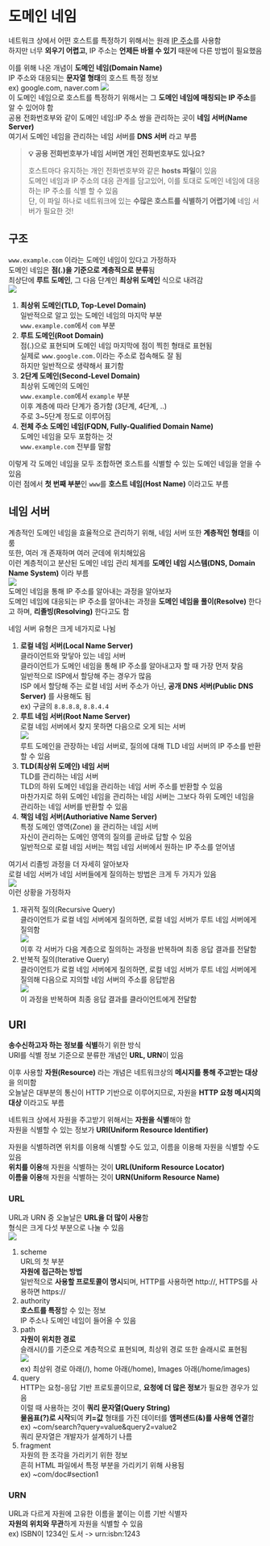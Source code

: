 # 도메인 네임
네트워크 상에서 어떤 호스트를 특정하기 위해서는 원래 [IP 주소](IP%20주소.md)를 사용함  
하지만 너무 **외우기 어렵고**, IP 주소는 **언제든 바뀔 수 있기** 때문에 다른 방법이 필요했음

이를 위해 나온 개념이 **도메인 네임(Domain Name)**  
IP 주소와 대응되는 **문자열 형태**의 호스트 특정 정보  
ex) google.com, naver.com
![](img/NameServer.png)  
이 도메인 네임으로 호스트를 특정하기 위해서는 그 **도메인 네임에 매칭되는 IP 주소**를 알 수 있어야 함  
공용 전화번호부와 같이 도메인 네임:IP 주소 쌍을 관리하는 곳이 **네임 서버(Name Server)**  
여기서 도메인 네임을 관리하는 네임 서버를 **DNS 서버** 라고 부름

> **💡 공용 전화번호부가 네임 서버면 개인 전화번호부도 있나요?**
>
> 호스트마다 유지하는 개인 전화번호부와 같은 **hosts 파일**이 있음  
> 도메인 네임과 IP 주소의 대응 관계를 담고있어, 이를 토대로 도메인 네임에 대응하는 IP 주소를 식별 할 수 있음  
> 단, 이 파일 하나로 네트워크에 있는 **수많은 호스트를 식별하기 어렵기에** 네임 서버가 필요한 것!

## 구조
`www.example.com` 이라는 도메인 네임이 있다고 가정하자  
도메인 네임은 **점(.)을 기준으로 계층적으로 분류**됨  
최상단에 **루트 도메인**, 그 다음 단계인 **최상위 도메인** 식으로 내려감  
![](img/Domain.png)

1. **최상위 도메인(TLD, Top-Level Domain)**  
   일반적으로 알고 있는 도메인 네임의 마지막 부분  
   `www.example.com`에서 `com` 부분
2. **루트 도메인(Root Domain)**  
   점(.)으로 표현되며 도메인 네임 마지막에 점이 찍힌 형태로 표현됨  
   실제로 `www.google.com.`이라는 주소로 접속해도 잘 됨  
   하지만 일반적으로 생략해서 표기함
3. **2단계 도메인(Second-Level Domain)**  
   최상위 도메인의 도메인  
   `www.example.com`에서 `example` 부분  
   이후 계층에 따라 단계가 증가함 (3단계, 4단계, ..)  
   주로 3~5단계 정도로 이루어짐
4. **전체 주소 도메인 네임(FQDN, Fully-Qualified Domain Name)**  
   도메인 네임을 모두 포함하는 것  
   `www.example.com` 전부를 말함

이렇게 각 도메인 네임을 모두 조합하면 호스트를 식별할 수 있는 도메인 네임을 얻을 수 있음  
이런 점에서 **첫 번째 부분**인 `www`를 **호스트 네임(Host Name)** 이라고도 부름

## 네임 서버
계층적인 도메인 네임을 효율적으로 관리하기 위해, 네임 서버 또한 **계층적인 형태**를 이룸  
또한, 여러 개 존재하며 여러 군데에 위치해있음  
이런 계층적이고 분산된 도메인 네임 관리 체계를 **도메인 네임 시스템(DNS, Domain Name System)** 이라 부름  
![](img/NameServer2.png)  
도메인 네임을 통해 IP 주소를 알아내는 과정을 알아보자  
도메인 네임에 대응되는 IP 주소를 알아내는 과정을 **도메인 네임을 풀이(Resolve)** 한다고 하며, **리졸빙(Resolving)** 한다고도 함

네임 서버 유형은 크게 네가지로 나뉨

1. **로컬 네임 서버(Local Name Server)**  
   클라이언트와 맞닿아 있는 네임 서버  
   클라이언트가 도메인 네임을 통해 IP 주소를 알아내고자 할 때 가장 먼저 찾음  
   일반적으로 ISP에서 할당해 주는 경우가 많음  
   ISP 에서 할당해 주는 로컬 네임 서버 주소가 아닌, **공개 DNS 서버(Public DNS Server)** 를 사용해도 됨  
   ex) 구글의 `8.8.8.8`, `8.8.4.4`
2. **루트 네임 서버(Root Name Server)**  
   로컬 네임 서버에서 찾지 못하면 다음으로 오게 되는 서버  
   ![](img/RootNameServer.png)  
   루트 도메인을 관장하는 네임 서버로, 질의에 대해 TLD 네임 서버의 IP 주소를 반환할 수 있음
3. **TLD(최상위 도메인) 네임 서버**  
   TLD를 관리하는 네임 서버  
   TLD의 하위 도메인 네임을 관리하는 네임 서버 주소를 반환할 수 있음  
   마찬가지로 하위 도메인 네임을 관리하는 네임 서버는 그보다 하위 도메인 네임을 관리하는 네임 서버를 반환할 수 있음
4. **책임 네임 서버(Authoriative Name Server)**  
   특정 도메인 영역(Zone) 을 관리하는 네임 서버  
   자신이 관리하는 도메인 영역의 질의를 곧바로 답할 수 있음  
   일반적으로 로컬 네임 서버는 책임 네임 서버에서 원하는 IP 주소를 얻어냄

여기서 리졸빙 과정을 더 자세히 알아보자  
로컬 네임 서버가 네임 서버들에게 질의하는 방법은 크게 두 가지가 있음  
![](img/Resolving.png)  
이런 상황을 가정하자

1. 재귀적 질의(Recursive Query)  
   클라이언트가 로컬 네임 서버에게 질의하면, 로컬 네임 서버가 루트 네임 서버에게 질의함  
   ![](img/RecursionQuery.png)  
   이후 각 서버가 다음 계층으로 질의하는 과정을 반복하며 최종 응답 결과를 전달함
2. 반복적 질의(Iterative Query)  
   클라이언트가 로컬 네임 서버에게 질의하면, 로컬 네임 서버가 루트 네임 서버에게 질의해 다음으로 지의할 네임 서버의 주소를 응답받음  
   ![](img/IterativeQuery.png)  
   이 과정을 반복하며 최종 응답 결과를 클라이언트에게 전달함

## URI
**송수신하고자 하는 정보를 식별**하기 위한 방식  
URI를 식별 정보 기준으로 분류한 개념인 **URL, URN**이 있음

이후 사용할 **자원(Resource)** 라는 개념은 네트워크상의 **메시지를 통해 주고받는 대상**을 의미함  
오늘날은 대부분의 통신이 HTTP 기반으로 이루어지므로, 자원을 **HTTP 요청 메시지의 대상** 이라고도 부름

네트워크 상에서 자원을 주고받기 위해서는 **자원을 식별**해야 함  
자원을 식별할 수 있는 정보가 **URI(Uniform Resource Identifier)**

자원을 식별하려면 위치를 이용해 식별할 수도 있고, 이름을 이용해 자원을 식별할 수도 있음  
**위치를 이용**해 자원을 식별하는 것이 **URL(Uniform Resource Locator)**  
**이름을 이용**해 자원을 식별하는 것이 **URN(Uniform Resource Name)**

### URL
URL과 URN 중 오늘날은 **URL을 더 많이 사용**함  
형식은 크게 다섯 부분으로 나눌 수 있음  
![](img/URL.png)

1. scheme  
   URL의 첫 부분  
   **자원에 접근하는 방법**  
   일반적으로 **사용할 프로토콜이 명시**되며, HTTP를 사용하면 http://, HTTPS를 사용하면 https://
2. authority  
   **호스트를 특정**할 수 있는 정보  
   IP 주소나 도메인 네임이 들어올 수 있음
3. path  
   **자원이 위치한 경로**  
   슬래시(/)를 기준으로 계층적으로 표현되며, 최상위 경로 또한 슬래시로 표현됨  
   ![](img/Path.png)  
   ex) 최상위 경로 아래(/), home 아래(/home), Images 아래(/home/images)
4. query  
   HTTP는 요청-응답 기반 프로토콜이므로, **요청에 더 많은 정보**가 필요한 경우가 있음  
   이럴 때 사용하는 것이 **쿼리 문자열(Query String)**  
   **물음표(?)로 시작**되여 **키=값** 형태를 가진 데이터를 **앰퍼샌드(&)를 사용해 연결**함  
   ex) ~com/search?query=value&query2=value2  
   쿼리 문자열은 개발자가 설계하기 나름
5. fragment  
   자원의 한 조각을 가리키기 위한 정보  
   흔히 HTML 파일에서 특정 부분을 가리키기 위해 사용됨  
   ex) ~com/doc#section1

### URN
URL과 다르게 자원에 고유한 이름을 붙이는 이름 기반 식별자  
**자원의 위치와 무관**하게 자원을 식별할 수 있음  
ex) ISBN이 1234인 도서 -> urn:isbn:1243
